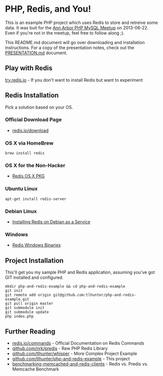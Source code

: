 # PHP, Redis, and You!

This is an example PHP project which uses Redis to store and retreive some data. It was buit for the
[Ann Arbor PHP MySQL Meetup](http://www.meetup.com/ann-arbor-php-mysql/) on 2013-06-22. Even if you're
not in the meetup, feel free to follow along ;).

This README.md document will go over downloading and installation instructions. For a copy of the
presentation notes, check out the [PRESENTATION.md](PRESENTATION.md) document.

## Play with Redis

[try.redis.io](http://try.redis.io) - If you don't want to install Redis but want to experiment

## Redis Installation

Pick a solution based on your OS.

### Official Download Page

* [redis.io/download](http://redis.io/download)

### OS X via HomeBrew

	brew install redis

### OS X for the Non-Hacker

* [Redis OS X PKG](http://rudix.googlecode.com/files/redis-2.6.9-0.pkg)

### Ubuntu Linux

	apt-get install redis-server

### Debian Linux

* [Installing Redis on Debian as a Service](http://thomashunter.name/blog/installing-redis-on-debian/)

### Windows

* [Redis Windows Binaries](https://github.com/MSOpenTech/redis/tree/2.6/bin/release)

## Project Installation

This'll get you my sample PHP and Redis application, assuming you've got GIT installed and configured.

	mkdir php-and-redis-example && cd php-and-redis-example
	git init
	git remote add origin git@github.com:tlhunter/php-and-redis-example.git
	git pull origin master
	git submodule init
	git submodule update
	php index.php

## Further Reading

* [redis.io/commands](http://redis.io/commands) - Official Documentation on Redis Commands
* [github.com/nrk/predis](https://github.com/nrk/predis) - Raw PHP Redis Library
* [github.com/tlhunter/whisper](https://github.com/tlhunter/whisper/blob/master/server.js) - More Complex Project Example
* [github.com/tlhunter/php-and-redis-example](https://github.com/tlhunter/php-and-redis-example) - This project
* [benchmarking-memcached-and-redis-clients](http://alekseykorzun.com/post/53283070010/benchmarking-memcached-and-redis-clients) - Redis vs. Predis vs. Memcache Benchmark
